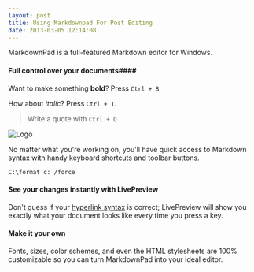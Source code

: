 ```yaml
---
layout: post
title: Using Markdownpad For Post Editing
date: 2013-03-05 12:14:08
---
```


MarkdownPad is a full-featured Markdown editor for Windows. 

#### Full control over your documents####

Want to make something **bold**? Press ` Ctrl + B `.

How about *italic*? Press ` Ctrl + I `.

> Write a quote with ` Ctrl + Q `

![Logo](http://images.tacplan.com.s3.amazonaws.com/img/core/banner_small_trans.png)

No matter what you're working on, you'll have quick access to Markdown syntax with handy keyboard shortcuts and toolbar buttons.

` C:\format c: /force `

#### See your changes instantly with LivePreview ####

Don't guess if your [hyperlink syntax](http://markdownpad.com) is correct; LivePreview will show you exactly what your document looks like every time you press a key.

#### Make it your own ####

Fonts, sizes, color schemes, and even the HTML stylesheets are 100% customizable so you can turn MarkdownPad into your ideal editor.